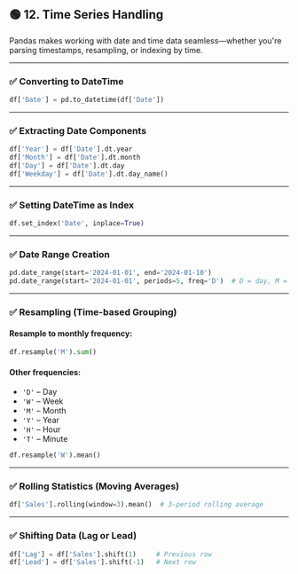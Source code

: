 ## 🟢 **12. Time Series Handling**

Pandas makes working with date and time data seamless—whether you're parsing timestamps, resampling, or indexing by time.

---

### ✅ Converting to DateTime

```python
df['Date'] = pd.to_datetime(df['Date'])
```

---

### ✅ Extracting Date Components

```python
df['Year'] = df['Date'].dt.year
df['Month'] = df['Date'].dt.month
df['Day'] = df['Date'].dt.day
df['Weekday'] = df['Date'].dt.day_name()
```

---

### ✅ Setting DateTime as Index

```python
df.set_index('Date', inplace=True)
```

---

### ✅ Date Range Creation

```python
pd.date_range(start='2024-01-01', end='2024-01-10')
pd.date_range(start='2024-01-01', periods=5, freq='D')  # D = day, M = month, H = hour, etc.
```

---

### ✅ Resampling (Time-based Grouping)

#### Resample to monthly frequency:

```python
df.resample('M').sum()
```

#### Other frequencies:

* `'D'` – Day
* `'W'` – Week
* `'M'` – Month
* `'Y'` – Year
* `'H'` – Hour
* `'T'` – Minute

```python
df.resample('W').mean()
```

---

### ✅ Rolling Statistics (Moving Averages)

```python
df['Sales'].rolling(window=3).mean()  # 3-period rolling average
```

---

### ✅ Shifting Data (Lag or Lead)

```python
df['Lag'] = df['Sales'].shift(1)     # Previous row
df['Lead'] = df['Sales'].shift(-1)   # Next row
```

